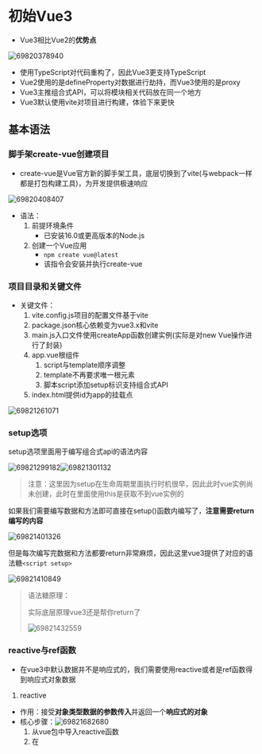 # 初始Vue3

- Vue3相比Vue2的**优势点**

![69820378940](D:\MyProject\HTMLCSSJavaScript\Vue\assets\1698203789402.png)

- 使用TypeScript对代码重构了，因此Vue3更支持TypeScript
- Vue2使用的是defineProperty对数据进行劫持，而Vue3使用的是proxy
- Vue3主推组合式API，可以将模块相关代码放在同一个地方
- Vue3默认使用vite对项目进行构建，体验下来更快



## 基本语法

### 脚手架create-vue创建项目

- create-vue是Vue官方新的脚手架工具，底层切换到了vite(与webpack一样都是打包构建工具)，为开发提供极速响应

![69820408407](D:\MyProject\HTMLCSSJavaScript\Vue\assets\1698204084075.png)

- 语法：
  1. 前提环境条件
     - 已安装16.0或更高版本的Node.js
  2. 创建一个Vue应用
     - ``npm create vue@latest``
     - 该指令会安装并执行create-vue



### 项目目录和关键文件

- 关键文件：
  1. vite.config.js项目的配置文件基于vite
  2. package.json核心依赖变为vue3.x和vite
  3. main.js入口文件使用createApp函数创建实例(实际是对new Vue操作进行了封装)
  4. app.vue根组件
     1. script与template顺序调整
     2. template不再要求唯一根元素
     3. 脚本script添加setup标识支持组合式API
  5. index.html提供id为app的挂载点

![69821261071](D:\MyProject\HTMLCSSJavaScript\Vue\assets\1698212610711.png)



### setup选项

setup选项里面用于编写组合式api的语法内容

![69821299182](D:\MyProject\HTMLCSSJavaScript\Vue\assets\1698212991820.png)![69821301132](D:\MyProject\HTMLCSSJavaScript\Vue\assets\1698213011327.png)

> 注意：这里因为setup在生命周期里面执行时机很早，因此此时vue实例尚未创建，此时在里面使用this是获取不到vue实例的



如果我们需要编写数据和方法即可直接在setup()函数内编写了，**注意需要return编写的内容**

![69821401326](D:\MyProject\HTMLCSSJavaScript\Vue\assets\1698214013262.png)

但是每次编写完数据和方法都要return非常麻烦，因此这里vue3提供了对应的语法糖``<script setup>``

![69821410849](D:\MyProject\HTMLCSSJavaScript\Vue\assets\1698214108492.png)

> 语法糖原理：
>
> 实际底层原理vue3还是帮你return了
>
> ![69821432559](D:\MyProject\HTMLCSSJavaScript\Vue\assets\1698214325592.png)



### reactive与ref函数

* 在vue3中默认数据并不是响应式的，我们需要使用reactive或者是ref函数得到响应式对象数据

1. reactive

- 作用：接受**对象类型数据的参数传入**并返回一个**响应式的对象**
- 核心步骤：![69821682680](D:\MyProject\HTMLCSSJavaScript\Vue\assets\1698216826806.png)
  1. 从vue包中导入reactive函数
  2. 在<script setup>中执行reactive函数传入类型为对象的初始值，并使用变量接收



2. ref
   - 作用：接受**简单类型或者对象类型的数据**传入并返回一个**响应式对象**
   - 核心步骤：![69821771694](D:\MyProject\HTMLCSSJavaScript\Vue\assets\1698217716942.png)
     1. 导入ref函数
     2. 在<script setup>中执行ref函数并传入初始值，使用变量接受ref函数返回值

>实际开发中推荐使用ref函数获取响应式数据
>
>- ref参数类型支持更好但是在script中必须通过.value访问修改，因为ref函数将传入的内容封装为了一个对象
>- ref函数底层实现依赖于reactive(这一点可以在调试中得到，当ref函数参数为简单数据类型时，ref对象.value得到的就是该简单数据类型，而当ref函数参数为对象数据类型时，ref对象.value得到的是一个proxy对象即reactive函数的返回对象类型)



### 计算属性

与vue2的计算属性概念一致

- 核心语法如下：
  1. 引入computed函数![69823198161](D:\MyProject\HTMLCSSJavaScript\Vue\assets\1698231981617.png)
  2. 调用函数computed，参数为一个回调函数![69823202877](D:\MyProject\HTMLCSSJavaScript\Vue\assets\1698232028771.png)

> 我们在这里定义了一个计算属性 `publishedBooksMessage`。`computed()` 方法期望接收一个 getter 函数，返回值为一个**计算属性 ref**。和其他一般的 ref 类似，你可以通过 `publishedBooksMessage.value` 访问计算结果。计算属性 ref 也会在模板template中自动解包，因此在模板表达式中引用时无需添加 `.value`。

> 计算属性缓存VS方法
>
> 与Vue2一样的，计算属性可以实现的也可以使用方法实现，虽然实现看到的结果一样，但是计算属性优化的点在于**计算属性值会基于其响应式依赖被缓存**。一个计算属性仅会在其响应式依赖更新时才重新计算

#### 可写计算属性

计算属性默认是可读的，某些情况下你也可以对计算属性进行重写

- 核心语法如下：

```javascript
const fullName = computed({
  // getter
  get() {//两个函数也可以简写为箭头函数
    return 计算表达式
  },
  // setter
  set(newValue) {//newValue是修改计算属性值所赋的值
  }
})
```

> 计算属性中不应该有副作用：比如异步请求/修改DOM，这些可以用watch实现
>
> 尽量避免直接修改计算属性的值：计算属性应该是只读的，特殊情况可以配置get set



### class与style绑定

#### 绑定HTML class

- 绑定对象

我们可以给 `:class` (`v-bind:class` 的缩写) 传递一个对象来动态切换 class：

```JavaScript
<script>
    import {ref} from 'vue'
    const isActive = ref(true)
	const hasError = ref(false)
</script>    

<div
  class="static"
  :class="{ active: isActive, 'text-danger': hasError }"
></div>
//结果<div class="static active"></div>
```

上面的语法表示 `active` 是否存在取决于数据属性 `isActive` 的[真假值](https://developer.mozilla.org/en-US/docs/Glossary/Truthy)，可以看到:class也可以与原生class共存

此外，也可以将:class的属性值绑定为一个对象

```javascript
<script setup>
  import { ref } from 'vue';
  const classObject = ref({
    active: true,
    'text-danger': false
  })
</script>

<template>
  <div
    class="static"
    :class="classObject"//这里
  >我是div</div>
</template>

<style scoped>
  .active {
    color: green;
  }
  .text-danger {
    color: red;
  }
</style>
```

> 事实上，我们不一定刚好需要渲染的class依赖的data就本身是一个对象，因此更好的做法是==**:class绑定为返回对象的计算属性**==
>
> ```javascript
> const isActive = ref(true)
> const error = ref(null)
>
> const classObject = computed(() => ({
>   active: isActive.value && !error.value,
>   'text-danger': error.value && error.value.type === 'fatal'
> }))
>
> <div :class="classObject"></div>
> ```

- 绑定数组






### watch函数

- 作用：侦听**一个或多个数据**的变化，数据变化时执行回调函数
- 同样拥有两个额外参数：1.immediate(立即执行) 2.deep(深度监听)
- 语法：
  1. 导入watch函数
  2. 执行watch函数传入要监听的响应式数据==(**ref对象**)==和回调函数![69829013413](D:\MyProject\HTMLCSSJavaScript\Vue\assets\1698290134131.png)
  3. 此外还可以监听多个数据![69829018181](D:\MyProject\HTMLCSSJavaScript\Vue\assets\1698290181815.png)

#### immediate与deep

- immediate：在监听器创建时立即触发回调，响应式数据变化后继续执行回调
- deep：当ref(复杂类型)时，监视内部数据的变化(复杂类型即对象)
- 语法：
  - ![69829161153](D:\MyProject\HTMLCSSJavaScript\Vue\assets\1698291611530.png)



#### 精确侦听对象某个属性

- 语法：
- ![69829169930](D:\MyProject\HTMLCSSJavaScript\Vue\assets\1698291699301.png)

### 生命周期API(选项式VS组合式)

![69829305829](D:\MyProject\HTMLCSSJavaScript\Vue\assets\1698293058294.png)

- 注意：原先的beforeDestory和destoryed被替换为了onBeforeUnmount和onUnmounted，
- 且原先需要写在beforeCreate/created中的内容现在直接写在setup里即可
- 语法：
  1. 导入对应函数![69829333443](D:\MyProject\HTMLCSSJavaScript\Vue\assets\1698293334439.png)
  2. 调用![69829335820](D:\MyProject\HTMLCSSJavaScript\Vue\assets\1698293358204.png)

> 写成函数的调用方式后，可以调用多次，并不会冲突，而是按照顺序依次执行



### 组合式API下的父传子

- 基本思想：
  1. 父组件给子组件绑定属性
  2. 子组件内部通过props选项接收
- 注意这里如果需要再script标签内使用父组件传入的参数的话需要接收defineProps的返回值，而在模板里可以直接使用

![69831892786](D:\MyProject\HTMLCSSJavaScript\Vue\assets\1698318927869.png)

上图例子中因为传递的是静态属性因此不用使用v-bind即没有冒号，而如果传递变量才要冒号

> defineProps原理：就是编译阶段的一个标识，实际编译器解析时，遇到后会进行编译转换![69831907124](D:\MyProject\HTMLCSSJavaScript\Vue\assets\1698319071249.png)



### 组合式API下的子传父

- 基本思想：
  1. 父组件中给子组件标签通过@绑定事件
  2. 子组件中通过emit方法触发时间事件

![69831955595](D:\MyProject\HTMLCSSJavaScript\Vue\assets\1698319555956.png)

与vue2不同的是这里的emit定义的方法都需要使用defineEmits进行声明后再使用，此外这里没有this.$emit的原因也是setup没有this指针的原因





### 模板引用

即获取DOM元素/组件对象，在Vue2中我们使用的是ref标识this.$refs获取

在Vue3则不是这样

- 语法：
  1. 使用ref函数生成一个ref对象
  2. 通过ref标识绑定ref对象到标签

![69831989292](D:\MyProject\HTMLCSSJavaScript\Vue\assets\1698319892922.png)

> 需要注意的是获取模板引用的时机==一定要等待组件挂载完毕后==







#### defineExpose

实际上我们有时候会使用ref模板引用去获取组件对象，并且获取组件对象中的属性或方法

此时使用ref获取到组件对象后实际上是无法直接得到组件的属性/方法的

**需要再组件中将想要暴露的属性/方法进行暴露后才可以得到**

![69832102612](D:\MyProject\HTMLCSSJavaScript\Vue\assets\1698321026124.png)





### provide与inject

有时候我们会有跨层级组件传递的需求，例如爷爷组件向孙子组件传递消息

此时使用provide与inject可以很好地实现

- 语法：
  1. 顶层组件通过provide函数提供数据
  2. 底层组件通过inject函数获取数据

![69832378963](D:\MyProject\HTMLCSSJavaScript\Vue\assets\1698323789633.png)

> 如果想实现底层组件修改顶层组件数据，那么可以通过顶层组件传递一个方法给底层组件来实现





### Vue3.3新特性-defineOptions

- 背景：在使用<script setup>之前我们可以很轻松地就定义props、emits、name等与setup函数平级的属性，但是使用<script setup>之后script的内容就被setup函数充满了，因此难以添加平级属性

![69832440264](D:\MyProject\HTMLCSSJavaScript\Vue\assets\1698324402646.png)

![69832442713](D:\MyProject\HTMLCSSJavaScript\Vue\assets\1698324427130.png)





### Vue3新特性-defineModel

在Vue3中，自定义组件上使用v-model，相当于传递应该modelValue属性，同时触发update:modelValue事件(不再是Vue2里的:value属性和@input事件了)![69838984535](D:\MyProject\HTMLCSSJavaScript\Vue\assets\1698389845357.png)

因此在没有使用defineModel之前，我们使用v-model实现父子组件双向绑定需要这样

![69839041073](D:\MyProject\HTMLCSSJavaScript\Vue\assets\1698390410731.png)

![69839052066](D:\MyProject\HTMLCSSJavaScript\Vue\assets\1698390520667.png)

这样做十分复杂，但是使用defineModel即可简单操作

* 语法如下：

![69839068798](D:\MyProject\HTMLCSSJavaScript\Vue\assets\1698390687983.png)

![69839070596](D:\MyProject\HTMLCSSJavaScript\Vue\assets\1698390705965.png)

直接修改modelValue的值即可反馈到父组件中

不过这样有点子组件直接修改父组件数据的味道~

![69839079118](D:\MyProject\HTMLCSSJavaScript\Vue\assets\1698390791180.png)



### 异步组件

在大型项目中，我们可能需要拆分应用为更小的块，并仅在需要时再从服务器加载相关组件。Vue 提供了 [`defineAsyncComponent`](https://cn.vuejs.org/api/general.html#defineasynccomponent) 方法来实现此功能：

```JavaScript
import { defineAsyncComponent } from 'vue'

const AsyncComp = defineAsyncComponent(() => {
  return new Promise((resolve, reject) => {
    // ...从服务器获取组件
    resolve(/* 获取到的组件 */)
  })
})
// ... 像使用其他一般组件一样使用 `AsyncComp`
```

如你所见，`defineAsyncComponent` 方法接收一个返回 Promise 的加载函数。这个 Promise 的 `resolve` 回调方法应该在从服务器获得组件定义时调用。你也可以调用 `reject(reason)` 表明加载失败。

[ES 模块动态导入](https://developer.mozilla.org/en-US/docs/Web/JavaScript/Reference/Operators/import)也会返回一个 Promise，所以多数情况下我们会将它和 `defineAsyncComponent` 搭配使用。类似 Vite 和 Webpack 这样的构建工具也支持此语法 (并且会将它们作为打包时的代码分割点)，因此我们也可以用它来导入 Vue 单文件组件：

```JavaScript
import { defineAsyncComponent } from 'vue'

const AsyncComp = defineAsyncComponent(() =>
  import('./components/MyComponent.vue')
)
```

最后得到的 `AsyncComp` 是一个外层包装过的组件，仅在页面需要它渲染时才会调用加载内部实际组件的函数。它会将接收到的 props 和插槽传给内部组件，所以你可以使用这个异步的包装组件无缝地替换原始组件，同时实现延迟加载。

与普通组件一样，异步组件可以使用 `app.component()` [全局注册](https://cn.vuejs.org/guide/components/registration.html#global-registration)：

```JavaScript
app.component('MyComponent', defineAsyncComponent(() =>
  import('./components/MyComponent.vue')
))
```

也可以直接在父组件中直接定义它们：

```JavaScript
<script setup>
import { defineAsyncComponent } from 'vue'

const AdminPage = defineAsyncComponent(() =>
  import('./components/AdminPageComponent.vue')
)
</script>

<template>
  <AdminPage />
</template>
```

> 异步操作不可避免地会涉及到加载和错误状态，因此 `defineAsyncComponent()` 也支持在高级选项中处理这些状态：
>
> ```javascript
> const AsyncComp = defineAsyncComponent({
>   // 加载函数
>   loader: () => import('./Foo.vue'),
>
>   // 加载异步组件时使用的组件
>   loadingComponent: LoadingComponent,
>   // 展示加载组件前的延迟时间，默认为 200ms
>   delay: 200,
>
>   // 加载失败后展示的组件
>   errorComponent: ErrorComponent,
>   // 如果提供了一个 timeout 时间限制，并超时了
>   // 也会显示这里配置的报错组件，默认值是：Infinity
>   timeout: 3000
> })
> ```
>
> 如果提供了一个加载组件，它将在内部组件加载时先行显示。在加载组件显示之前有一个默认的 200ms 延迟——这是因为在网络状况较好时，加载完成得很快，加载组件和最终组件之间的替换太快可能产生闪烁，反而影响用户感受。
>
> 如果提供了一个报错组件，则它会在加载器函数返回的 Promise 抛错时被渲染。你还可以指定一个超时时间，在请求耗时超过指定时间时也会渲染报错组件。



## Pinia

### 什么是Pinia

- Pinia是Vue的最新的**状态管理工具**，**是Vuex的替代品**


- 相比Vuex的优点：
  - 提供了更加简单的API(去掉了mutations，只留下state、actions、getters，其中actions可以直接修改state的数据)
  - 提供符合组合式风格的API(和Vue3新语法统一)
  - 去掉了modules的概念，每一个store都是应该独立模块
  - 对typescript友好



### 添加Pinia到Vue项目

实际开发项目时，关于Pinia的配置直接在Vue创建时即可选择Pinia进行添加

如果没有选择也可以按照官方文档进行配置

![69839217875](D:\MyProject\HTMLCSSJavaScript\Vue\assets\1698392178752.png)![69839218454](D:\MyProject\HTMLCSSJavaScript\Vue\assets\1698392184547.png)







### Pinia基本使用

- 定义store仓库
  1. 在src目录新建store目录，之后在该目录store中即可创建自己任意模块的仓库了![69839352567](D:\MyProject\HTMLCSSJavaScript\Vue\assets\1698393525676.png)
  2. 使用defineStore定义仓库( 你可以对 `defineStore()` 的返回值进行任意命名，但最好使用 store 的名字，同时以 `use` 开头且以 `Store` 结尾。(比如 `useUserStore`，`useCartStore`，`useProductStore`), 第一个参数是你的应用中 Store 的唯一 ID。)![69839360330](D:\MyProject\HTMLCSSJavaScript\Vue\assets\1698393603305.png)
  3. 定义仓库内容(函数就是actions即可以直接在里面写异步内容)![69839370327](D:\MyProject\HTMLCSSJavaScript\Vue\assets\1706357754610.png)



- 使用Pinia仓库

1. 在任意组件中导入定义好的仓库(defineStore的返回值是函数)![69839375637](D:\MyProject\HTMLCSSJavaScript\Vue\assets\1698393756377.png)
2. 在模板中随意使用即可![69839380069](D:\MyProject\HTMLCSSJavaScript\Vue\assets\1698393800694.png)





### storeToRefs

对于一个仓库导入到组件中后，我们经过前面的学习知道可以直接 仓库名.属性/仓库名.方法() 使用到该仓库的内容，那么如果你觉得这样麻烦的话，我们也可以将其中的内容进行解构，这样便不需要使用点了

但是！！！

对于属性而言，我们不能直接这样

![69839998276](D:\MyProject\HTMLCSSJavaScript\Vue\assets\1698399982763.png)

这破坏了响应式，相当于声明了两个变量进行初始化了而已

为了从 store 中提取属性时保持其响应性，你需要使用 `storeToRefs()`。它将为每一个响应式属性创建引用。当你只使用 store 的状态而不调用任何 action 时，它会非常有用。请注意，你可以直接从 store 中解构 action，因为它们也被绑定到 store 上：

```javascript
<script setup>
import { storeToRefs } from 'pinia'
const store = useCounterStore()
// `name` 和 `doubleCount` 是响应式的 ref
// 同时通过插件添加的属性也会被提取为 ref
// 并且会跳过所有的 action 或非响应式 (不是 ref 或 reactive) 的属性
const { name, doubleCount } = storeToRefs(store)
// 作为 action 的 increment 可以直接解构
const { increment } = store
</script>
```

==一句话：方法可以直接解构，属性需要使用storeToRefs()进行解构==





### pinia持久化存储

[参考官网Home | pinia-plugin-persistedstate (prazdevs.github.io)](https://prazdevs.github.io/pinia-plugin-persistedstate/zh/)

==注意：当本地拥有数据时，pinia内的数据会被本地数据覆盖==

- 使用步骤：

  1. 安装对应插件``npm i pinia-plugin-persistedstate``

  2. 将插件添加到 pinia 实例上

     ```javascript
     import { createPinia } from 'pinia'
     import piniaPluginPersistedstate from 'pinia-plugin-persistedstate'

     const pinia = createPinia()
     pinia.use(piniaPluginPersistedstate)
     ```
     3. 在创建store时，传入第三个参数一个对象(**默认整个store的数据都做持久化存储**)![69847139473](D:\MyProject\HTMLCSSJavaScript\Vue\assets\1698471394739.png)

- 当然，我们如果不希望使用pinia的默认配置，也可以自己配置相应的配置项![69847178892](D:\MyProject\HTMLCSSJavaScript\Vue\assets\1698471788929.png)

- 例如：持久化存储的键名可以自定义，只需为persist对象传入以key为键的键值对即可![69847187276](D:\MyProject\HTMLCSSJavaScript\Vue\assets\1698471872768.png)

- 如果不想整个store都被持久化，那么可以传入paths为键的键值对![69847191056](D:\MyProject\HTMLCSSJavaScript\Vue\assets\1698471910564.png)




## 大事件管理系统

![69847678461](D:\MyProject\HTMLCSSJavaScript\Vue\assets\1698476784612.png)



### pnpm包管理器-创建项目

- pnpm的优势：比同类工具快2倍左右、节省磁盘空间
- 安装方式：``npm install -g pnpm``
- 创建项目：``pnpm create vue``

> 总结目前所学三种包管理器：
>
> ![69847717017](D:\MyProject\HTMLCSSJavaScript\Vue\assets\1698477170175.png)



### ESLint & prettier 配置代码风格

**环境同步：**

1. **安装了插件 ESlint，开启保存自动修复**
2. **禁用了插件 Prettier，并关闭保存自动格式化**

```jsx
// ESlint插件 + Vscode配置 实现自动格式化修复
"editor.codeActionsOnSave": {
    "source.fixAll": true
},
"editor.formatOnSave": false,
```

**配置文件 .eslintrc.cjs**

1. prettier 风格配置 [https://prettier.io](https://prettier.io/docs/en/options.html )
   1. 单引号
   2. 不使用分号
   3. 每行宽度至多80字符
   4. 不加对象|数组最后逗号
   5. 换行符号不限制（win mac 不一致）
2. vue组件名称多单词组成（忽略index.vue）
3. props解构（关闭）

```jsx
  rules: {
    'prettier/prettier': [
      'warn',
      {
        singleQuote: true, // 单引号
        semi: false, // 无分号
        printWidth: 80, // 每行宽度至多80字符
        trailingComma: 'none', // 不加对象|数组最后逗号
        endOfLine: 'auto' // 换行符号不限制（win mac 不一致）
      }
    ],
    'vue/multi-word-component-names': [
      'warn',
      {
        ignores: ['index'] // vue组件名称多单词组成（忽略index.vue）
      }
    ],
    'vue/no-setup-props-destructure': ['off'], // 关闭 props 解构的校验
    // 💡 添加未定义变量错误提示，create-vue@3.6.3 关闭，这里加上是为了支持下一个章节演示。
    'no-undef': 'error'
  }
```



### 基于husky的代码检查工作流

- husky是git的一个hooks(钩子)工具，即husky可以帮助我们在git管理项目的过程中使用钩子，或者说在特定的时间执行特定的代码，最有用的就是在我们进行代码提交之前进行代码检查
- https://typicode.github.io/husky/
- 使用步骤：
  1. 初始化git仓库，执行``git init``
  2. 初始化husky工具配置，执行``pnpm dlx husky-init && pnpm install``
  3. 修改.husky/pre-commit文件

```jsx
pnpm lint//lint是package.json中的eslint全局检查命令
```

**问题：**默认进行的是全量检查，耗时问题，历史问题，我们不可能保证别人的代码也能够完全符合规范！

**解决**：使用暂存区eslint校验(即只对自己写的代码进行校验)

- 步骤：
  1. 安装lint-staged包``pnpm i lint-staged -D``
  2. package.json中配置lint-staged![69848176629](D:\MyProject\HTMLCSSJavaScript\Vue\assets\1698481766293.png)
  3. 修改.husky/pre-commit文件``pnpm lint-staged``





### VueRouter4路由变化

![69849051666](D:\MyProject\HTMLCSSJavaScript\Vue\assets\1698490516666.png)

1. 创建路由实例不再是直接new VueRouter而是被封装成**createRouter函数**
2. 路由模式
   1. **history**模式使用**createWebHistory**()   即地址栏没有#
   2. **hash**模式使用**createWebHashHistory**()  即地址栏带#
   3. 参数是基础路径，默认是/，而这里的``import.meta.env.BASE_URL``指向的是vite.config.js中的base配置项，即设置地址栏的基地址





**在Vue3 CompositionAPI中**

- **获取路由对象 router** 使用``const router = useRouter()``
- **获取路由参数route**使用``const route = useRoute()``





### 按需导入Element Plus

* 使用步骤：
  1. 安装``pnpm add element-plus``
  2. 按照官方文档进行配置按需导入[快速开始 | Element Plus (element-plus.org)](http://element-plus.org/zh-CN/guide/quickstart.html#%E6%8C%89%E9%9C%80%E5%AF%BC%E5%85%A5)
  3. 直接使用组件即可(默认components下的文件也会被自动注册)





### pinia仓库统一管理

- 将main.js中与pinia相关的内容都移动到stores/index.js中

![69849453685](D:\MyProject\HTMLCSSJavaScript\Vue\assets\1698494536858.png)

- 将所有仓库都导出到同一个出口再导出实现仓库的统一导出(可以将所有仓库的use函数都导出到index.js中![70635756974](D:\MyProject\HTMLCSSJavaScript\Vue\assets\1706357569743.png)![69849472033](D:\MyProject\HTMLCSSJavaScript\Vue\assets\1698494720335.png)

![69849473231](D:\MyProject\HTMLCSSJavaScript\Vue\assets\1698494732312.png)





### Element-plus使用

#### 布局相关

- <el-row>标签表示一行，一行分为24份
- <el-col>标签表示一列
  - 属性span代表在一行中，占多少份
  - 属性offset代表在一行中，左侧margin份数
- <el-form>表示整个表单组件
- <el-form-item>表单的一行(一个表单域)
- <el-input>表单元素(输入框)



#### 校验相关

- <el-form> => :model="ruleForm"绑定的整个form的数据对象{xxx,xxx,xxx}
- <el-form> => :rules="rules"  绑定的整个表单的规则对象{xxx,xxx,xxx}
- 表单元素 => v-model="ruleForm.xxx" 给表单元素绑定form的子属性
- <el-item> => prop配置项生效的是哪个校验规则
- 校验规则：
  - 非空校验![69858049108](D:\MyProject\HTMLCSSJavaScript\Vue\assets\1698580491089.png)
  - 长度校验![69858049941](D:\MyProject\HTMLCSSJavaScript\Vue\assets\1698580499416.png)
  - 正则校验![69858051032](D:\MyProject\HTMLCSSJavaScript\Vue\assets\1698580510324.png)
  - 自定义校验：![69858130486](D:\MyProject\HTMLCSSJavaScript\Vue\assets\1698581304867.png)




#### menu组件

- <el-menu>表示整个表单组件
  - :default-active配置默认激活项
  - router表示是否启用 `vue-router` 模式。 启用该模式会在激活导航时以 index 作为 path 进行路由跳转 
- <el-menu-item>表示表单项
  - index属性在router模式下配置的是激活时跳转的路径



